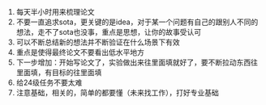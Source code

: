1. 每天半小时用来梳理论文
2. 不要一直追求sota，更关键的是idea，对于某一个问题有自己的跟别人不同的想法，走不了sota也没事，重点是思想，让你的故事受认可
3. 可以不断总结新的想法并不断验证在什么场景下有效
4. 重点是使得最终论文不要看出低水平地方
6. 下一步增加：开始写论文了，实验做出来往里面填就好了，要不断拉动东西往里面填，有目标的往里面填
7. 给24级任务不要太难
8. 注意基础，相关的，简单的都要懂（未来找工作），打好专业基础